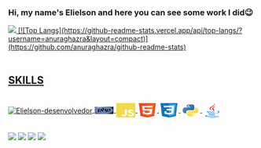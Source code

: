 ### Hi, my name's Elielson and here you can see some work I did😉



<div>
  <a href="https://github.com/elielson-andre">
  <img height="180em" src="https://github-readme-stats.vercel.app/api?username=elielson-andre&show_icons=true&theme=midnight-purple&include_all_commits=true&count_private=true"/>
  [![Top Langs](https://github-readme-stats.vercel.app/api/top-langs/?username=anuraghazra&layout=compact)](https://github.com/anuraghazra/github-readme-stats)
</div>
  
 <div style="display: inline_block"><br>
   <h2>SKILLS</h2><br>
  <img align="center" alt="Elielson-desenvolvedor" height="30" width="30" src="https://raw.githubusercontent.com/rahulbanerjee26/githubAboutMeGenerator/main/icons/linux.svg">
  <!--<img align="center" alt="elielson-Js" height="30" width="30" src="https://github.com/devicons/devicon/blob/master/icons/laravel/laravel-plain-wordmark.svg">-->
  <img align="center" alt="Elielson-php" height="30" width="40" src="https://github.com/devicons/devicon/blob/master/icons/php/php-original.svg">
  <img align="center" alt="Elielson-javascript" height="30" width="40" src="https://raw.githubusercontent.com/devicons/devicon/master/icons/javascript/javascript-plain.svg">
  <img align="center" alt="Elielson-html" height="30" width="40" src="https://raw.githubusercontent.com/devicons/devicon/master/icons/html5/html5-original.svg">
  <img align="center" alt="Elielson-css" height="30" width="40" src="https://raw.githubusercontent.com/devicons/devicon/master/icons/css3/css3-original.svg">
  <img align="center" alt="Elielson-python" height="30" width="40" src="https://raw.githubusercontent.com/devicons/devicon/master/icons/python/python-original.svg">
  <img align="center" alt="Elielson-java" height="30" width="40" src="https://github.com/devicons/devicon/blob/master/icons/java/java-original.svg">
</div>
  
  ##
  
<div> 
  <a href="https://instagram.com/elielson_and" target="_blank"><img src="https://img.shields.io/badge/-Instagram-%23E4405F?style=for-the-badge&logo=instagram&logoColor=white" target="_blank"></a>
 <a href="https://discord.gg/pDbY76q8Qf" target="_blank"><img src="https://img.shields.io/badge/Discord-7289DA?style=for-the-badge&logo=discord&logoColor=white" target="_blank"></a> 
  <a href = "mailto:elielsonandre123@gmail.com"><img src="https://img.shields.io/badge/-Gmail-%23333?style=for-the-badge&logo=gmail&logoColor=white" target="_blank"></a>
  <a href="https://www.linkedin.com/in/elielson-and/" target="_blank"><img src="https://img.shields.io/badge/-LinkedIn-%230077B5?style=for-the-badge&logo=linkedin&logoColor=white" target="_blank"></a> 
 
 
</div>
